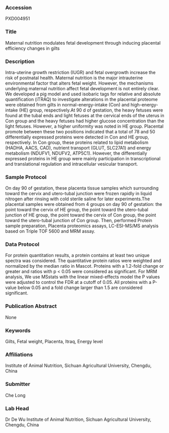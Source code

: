 ### Accession
PXD004951

### Title
Maternal nutrition modulates fetal development through inducing placental efficiency changes in gilts

### Description
Intra-uterine growth restriction (IUGR) and fetal overgrowth increase the risk of postnatal health. Maternal nutrition is the major intrauterine environmental factor that alters fetal weight. However, the mechanisms underlying maternal nutrition affect fetal development is not entirely clear. We developed a pig model and used isobaric tags for relative and absolute quantification (iTRAQ) to investigate alterations in the placental proteome were obtained from gilts in normal-energy-intake (Con) and high-energy-intake (HE) group, respectively.At 90 d of gestation, the heavy fetuses were found at the tubal ends and light fetuses at the cervical ends of the uterus in Con group and the heavy fetuses had higher glucose concentration than the light fetuses. However, a higher uniformity was noted in HE group. Placental promote between these two positions indicated that a total of 78 and 50 differentially expressed proteins were detected in Con and HE group, respectively. In Con group, these proteins related to lipid metabolism (HADHA, AACS, CAD), nutrient transport (GLUT, SLC27A1) and energy metabolism (NDUFV1, NDUFV2, ATP5C1). However, the differentially expressed proteins in HE group were mainly participation in transcriptional and translational regulation and intracellular vesicular transport.

### Sample Protocol
On day 90 of gestation, these placenta tissue samples which surrounding toward the cervix and utero-tubal junction were frozen rapidly in liquid nitrogen after rinsing with cold sterile saline for later experiments.The placental samples were obtained from 4 groups on day 90 of gestation: the point toward the cervix of HE group, the point toward the utero-tubal junction of HE group, the point toward the cervix of Con group, the point toward the utero-tubal junction of Con group. Then,  performed Protein sample preparation, Placenta proteomics assays, LC-ESI-MS/MS analysis based on Triple TOF 5600 and MRM assay.

### Data Protocol
For protein quantitation results, a protein contains at least two unique spectra was considered. The quantitative protein ratios were weighted and normalized by the median ratio in Mascot. Proteins with a 1.2-fold change or greater and ratios with p < 0.05 were considered as significant. For MRM analysis, We use MSstats with the linear mixed-effects model the P values were adjusted to control the FDR at a cutoff of 0.05. All proteins with a P-value below 0.05 and a fold change larger than 1.5 are considered significant.

### Publication Abstract
None

### Keywords
Gilts, Fetal weight, Placenta, Itraq, Energy level

### Affiliations
Institute of Animal Nutrition, Sichuan Agricultural University, Chengdu, China

### Submitter
Che Long

### Lab Head
Dr De Wu
Institute of Animal Nutrition, Sichuan Agricultural University, Chengdu, China


